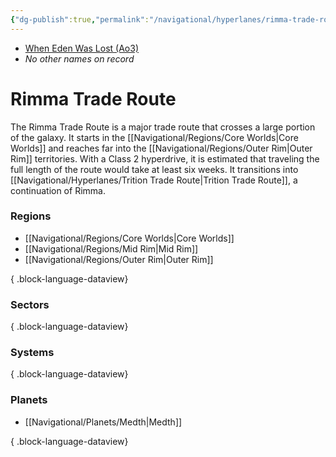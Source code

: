 ```yaml
---
{"dg-publish":true,"permalink":"/navigational/hyperlanes/rimma-trade-route/","tags":["map","midrim","hyperlane","core","colonies","innerrim","expansion","outerrim"]}
---
```


- [When Eden Was Lost (Ao3)](https://archiveofourown.org/works/19334440/chapters/45992584)
- *No other names on record*
# Rimma Trade Route

The Rimma Trade Route is a major trade route that crosses a large portion of the galaxy. It starts in the [[Navigational/Regions/Core Worlds\|Core Worlds]] and reaches far into the [[Navigational/Regions/Outer Rim\|Outer Rim]] territories. With a Class 2 hyperdrive, it is estimated that traveling the full length of the route would take at least six weeks. It transitions into [[Navigational/Hyperlanes/Trition Trade Route\|Trition Trade Route]], a continuation of Rimma. 

### Regions
- [[Navigational/Regions/Core Worlds\|Core Worlds]]
- [[Navigational/Regions/Mid Rim\|Mid Rim]]
- [[Navigational/Regions/Outer Rim\|Outer Rim]]

{ .block-language-dataview}
### Sectors

{ .block-language-dataview}
### Systems

{ .block-language-dataview}
### Planets
- [[Navigational/Planets/Medth\|Medth]]

{ .block-language-dataview}
